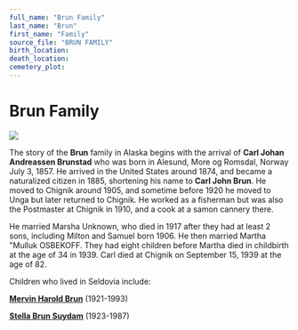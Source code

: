 ```yaml
---
full_name: "Brun Family"
last_name: "Brun"
first_name: "Family"
source_file: "BRUN FAMILY"
birth_location:
death_location:
cemetery_plot: 
---
```

# Brun Family

![](../assets/images/Carl%20Johan%20Brun.jpg)

The story of the **Brun** family in Alaska begins with the arrival of **Carl Johan Andreassen Brunstad** who was born in Alesund, More og Romsdal, Norway July 3, 1857. He arrived in the United States around 1874, and became a naturalized citizen in 1885, shortening his name to **Carl John Brun**. He moved to Chignik around 1905, and sometime before 1920 he moved to Unga but later returned to Chignik. He worked as a fisherman but was also the Postmaster at Chignik in 1910, and a cook at a samon cannery there.  

He married Marsha Unknown, who died in 1917 after they had at least 2 sons, including Milton and Samuel born 1906. He then married Martha "Mulluk OSBEKOFF. They had eight children before Martha died in childbirth at the age of 34 in 1939. Carl died at Chignik on September 15, 1939 at the age of 82.

Children who lived in Seldovia include:

[**Mervin Harold Brun**](../_people/Brun_Mervin_Harold.md) (1921-1993)

[**Stella Brun Suydam**](../_people/Suydam_Stella_Alexandria_Brun.md) (1923-1987)

